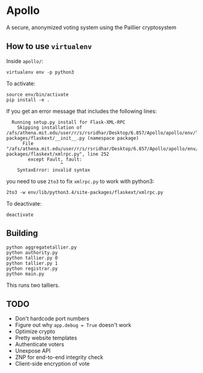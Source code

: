 # Apollo
A secure, anonymized voting system using the Paillier cryptosystem

## How to use `virtualenv`

Inside `apollo/`:
```
virtualenv env -p python3
```

To activate:
```
source env/bin/activate
pip install -e .
```

If you get an error message that includes the following lines:
```
  Running setup.py install for Flask-XML-RPC
    Skipping installation of /afs/athena.mit.edu/user/r/s/rsridhar/Desktop/6.857/Apollo/apollo/env/lib/python3.4/site-packages/flaskext/__init__.py (namespace package)
      File "/afs/athena.mit.edu/user/r/s/rsridhar/Desktop/6.857/Apollo/apollo/env/lib/python3.4/site-packages/flaskext/xmlrpc.py", line 252
        except Fault, fault:
                    ^
    SyntaxError: invalid syntax
```

you need to use `2to3` to fix `xmlrpc.py` to work with python3:
```
2to3 -w env/lib/python3.4/site-packages/flaskext/xmlrpc.py
```

To deactivate:
```
deactivate
```

## Building
```
python aggregatetallier.py
python authority.py
python tallier.py 0
python tallier.py 1
python registrar.py
python main.py
```

This runs two talliers.

## TODO
* Don't hardcode port numbers
* Figure out why `app.debug = True` doesn't work
* Optimize crypto
* Pretty website templates
* Authenticate voters
* Unexpose API
* ZNP for end-to-end integrity check
* Client-side encryption of vote
